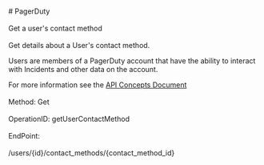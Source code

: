 <br>#     PagerDuty</br>
<br>Get a user's contact method</br>
<br>Get details about a User's contact method.

Users are members of a PagerDuty account that have the ability to interact with Incidents and other data on the account.

For more information see the [API Concepts Document](../../docs/CONCEPTS.md#users)
</br>
<br>Method: Get</br>
<br>OperationID: getUserContactMethod</br>
<br>EndPoint:</br>
<br>/users/{id}/contact_methods/{contact_method_id}</br>
